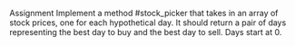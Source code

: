 Assignment
Implement a method #stock_picker that takes in an array of stock prices, one for each hypothetical day. 
It should return a pair of days representing the best day to buy and the best day to sell. 
Days start at 0.